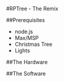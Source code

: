#RPTree - The Remix

##Prerequisites
- node.js
- Max/MSP
- Christmas Tree
- Lights


##The Hardware


##The Software

